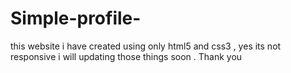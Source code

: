 # Simple-profile-
this website i have created using only html5 and css3 , yes its not responsive i will updating those things soon . Thank you
